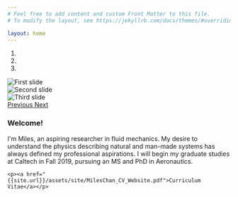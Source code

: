 ```yaml
---
# Feel free to add content and custom Front Matter to this file.
# To modify the layout, see https://jekyllrb.com/docs/themes/#overriding-theme-defaults

layout: home
---
```

<div class="row">
  <div class="col-sm">
  <!-- Carousel -->
    <div id="carouselindex" class="carousel slide mb-3" data-ride="carousel">
    <!-- indicators -->
      <ol class="carousel-indicators">
        <li data-target="#carouselindex" data-slide-to="0" class="active"></li>
        <li data-target="#carouselindex" data-slide-to="1"></li>
        <li data-target="#carouselindex" data-slide-to="2"></li>
        </ol>
        <!-- slideshow -->
      <div class="carousel-inner">
        <div class="carousel-item active">
          <img class="d-block w-100" src="{{site.url}}/assets/carousel/holding_plane.jpg" alt="First slide">
          <!-- <div class="carousel-caption d-none d-md-block">
            <h5>Flying Model Airplanes</h5>
            <p>Most things are better with friends.</p>
            </div> -->
        </div>
        <div class="carousel-item">
          <img class="d-block w-100" src="{{site.url}}/assets/carousel/plane.jpg" alt="Second slide">
        </div>
        <div class="carousel-item">
          <img class="d-block w-100" src="{{site.url}}/assets/carousel/climbing_halfdome.jpg" alt="Third slide">
        </div>
      </div>
      <a class="carousel-control-prev" href="#carouselindex" role="button" data-slide="prev">
        <span class="carousel-control-prev-icon" aria-hidden="true"></span>
        <span class="sr-only">Previous</span>
      </a>
      <a class="carousel-control-next" href="#carouselindex" role="button" data-slide="next">
        <span class="carousel-control-next-icon" aria-hidden="true"></span>
        <span class="sr-only">Next</span>
      </a>
    </div>
  </div>

  <div class="col-sm">
    <h3>Welcome!</h3>
    <p class="text-justify">I'm Miles, an aspiring researcher in fluid mechanics. My desire to understand the physics describing natural and man-made systems has always defined my professional aspirations. I will begin my graduate studies at Caltech in Fall 2019, pursuing an MS and PhD in Aeronautics.</p>

    <p><a href="{{site.url}}/assets/site/MilesChan_CV_Website.pdf">Curriculum Vitae</a></p>
  </div>
</div>
